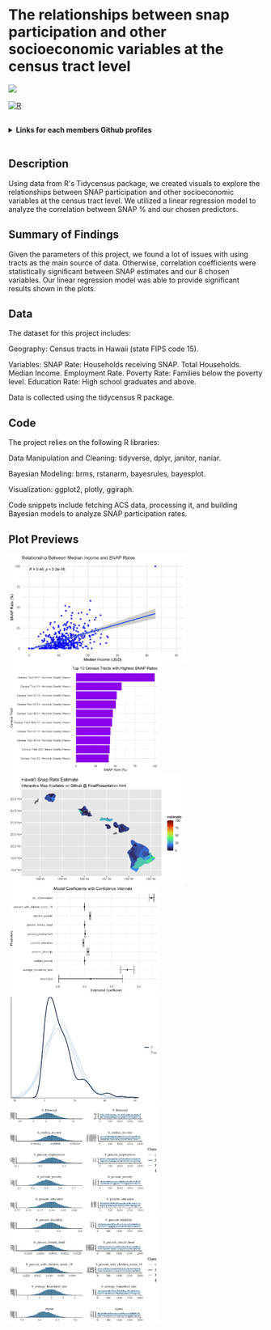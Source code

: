# The relationships between snap participation and other socioeconomic variables at the census tract level
 <img src="https://raw.githubusercontent.com/aemmadi/aemmadi/master/wave.gif" width="30">

[![R](https://img.shields.io/badge/R-276DC3?style=for-the-badge)](https://www.r-project.org/)

<br/>

<details>
  <summary><b>Links for each members Github profiles</b></summary>
<br/>
  
[Victoria Dela Cruz](https://github.com/vdlcruz670) <br/>
[Olyann Ta'ase](https://github.com/otaase) <br/>
[Cade Garcia](https://github.com/CadeGarcia) <br/>
[Upumoni Logologo](https://github.com/UpumoniLogologo) <br/>
[Alii Napoleon](https://github.com/napoa26)
</details>
<br/>

## Description
Using data from R's Tidycensus package, we created visuals to explore the relationships between SNAP participation and other socioeconomic variables at the census tract level. We utilized a linear regression model to analyze the correlation between SNAP % and our chosen predictors.

## Summary of Findings
Given the parameters of this project, we found a lot of issues with using tracts as the main source of data. Otherwise, correlation coefficients were statistically significant between SNAP estimates and our 8 chosen variables. Our linear regression model was able to provide significant results shown in the plots.

## Data
The dataset for this project includes:

Geography: Census tracts in Hawaii (state FIPS code 15).

Variables:
SNAP Rate: Households receiving SNAP.
Total Households.
Median Income.
Employment Rate.
Poverty Rate: Families below the poverty level.
Education Rate: High school graduates and above.

Data is collected using the tidycensus R package.

## Code
The project relies on the following R libraries:

Data Manipulation and Cleaning: tidyverse, dplyr, janitor, naniar.

Bayesian Modeling: brms, rstanarm, bayesrules, bayesplot.

Visualization: ggplot2, plotly, ggiraph.

Code snippets include fetching ACS data, processing it, and building Bayesian models to analyze SNAP participation rates.


## Plot Previews
<img src= "Figure_images/Dotplot.png" width="350"> <br/>
<img src= "Figure_images/Top10CensusTracts.png" width="300"> <img src= "Figure_images/Snap_map.png" width="350"> <br/>
<img src= "Figure_images/Model_coefficients.png" width="300"> <img src= "Figure_images/Model_vs_data.png" width="300"> <br/>
<img src= "Figure_images/Posterior_distribution_1.png" width="300"> <img src= "Figure_images/Posterior_distribution_2.png" width="300">


